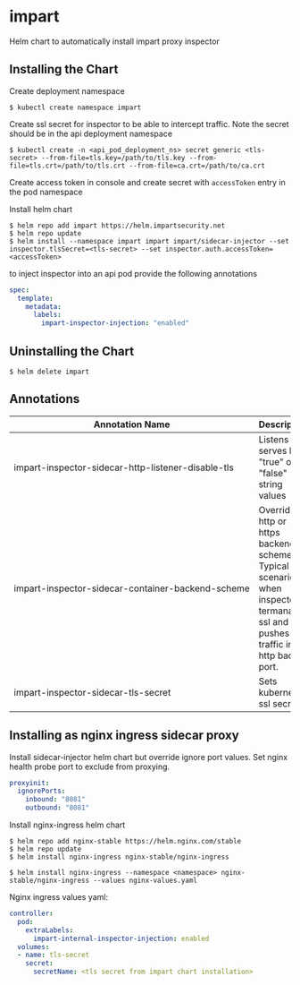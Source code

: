 
# impart

Helm chart to automatically install impart proxy inspector

## Installing the Chart
Create deployment namespace
```console
$ kubectl create namespace impart
```

Create ssl secret for inspector to be able to intercept traffic. Note the secret should be in the api deployment namespace
```console
$ kubectl create -n <api_pod_deployment_ns> secret generic <tls-secret> --from-file=tls.key=/path/to/tls.key --from-file=tls.crt=/path/to/tls.crt --from-file=ca.crt=/path/to/ca.crt
```

Create access token in console and create secret with `accessToken` entry in the pod namespace


Install helm chart
```console
$ helm repo add impart https://helm.impartsecurity.net
$ helm repo update
$ helm install --namespace impart impart impart/sidecar-injector --set inspector.tlsSecret=<tls-secret> --set inspector.auth.accessToken=<accessToken>
```

to inject inspector into an api pod provide the following annotations
```yaml
spec:
  template:
    metadata:
      labels:
        impart-inspector-injection: "enabled"
```

## Uninstalling the Chart

```console
$ helm delete impart
```

## Annotations
| Annotation Name | Description |
| --- | ----------- |
| <nobr>impart-inspector-sidecar-http-listener-disable-tls<nobr> | Listens and serves http. "true" or "false" string values |
| <nobr>impart-inspector-sidecar-container-backend-scheme<nobr> | Overrides http or https backend scheme. Typical scenario when inspector termanates ssl and pushes traffic into http backed port.|
|<nobr>impart-inspector-sidecar-tls-secret<nobr>|Sets kubernetes ssl secret.|


## Installing as nginx ingress sidecar proxy
Install sidecar-injector helm chart but override ignore port values. Set nginx health probe port to exclude from proxying.
```yaml
proxyinit:
  ignorePorts:
    inbound: "8081"
    outbound: "8081"
```

Install nginx-ingress helm chart

```console
$ helm repo add nginx-stable https://helm.nginx.com/stable
$ helm repo update
$ helm install nginx-ingress nginx-stable/nginx-ingress

$ helm install nginx-ingress --namespace <namespace> nginx-stable/nginx-ingress --values nginx-values.yaml
```

Nginx ingress values yaml:
```yaml
controller:
  pod:
    extraLabels:
      impart-internal-inspector-injection: enabled
  volumes:
  - name: tls-secret
    secret:
      secretName: <tls secret from impart chart installation>
```
